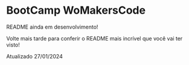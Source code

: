 # BootCamp WoMakersCode

README ainda em desenvolvimento!

Volte mais tarde para conferir o README mais incrível que você vai ter visto!

Atualizado 27/01/2024

